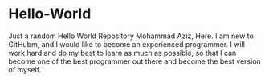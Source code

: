 # Hello-World
Just a random Hello World Repository 
Mohammad Aziz, Here. I am new to GitHubm, and I would like to become an experienced programmer. I will work hard and do my best to learn as much as possible, so that I can become one of the best programmer out there and become the best version of myself. 

